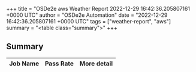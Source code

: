 +++
title = "OSDe2e aws Weather Report 2022-12-29 16:42:36.205807161 +0000 UTC"
author = "OSDe2e Automation"
date = "2022-12-29 16:42:36.205807161 +0000 UTC"
tags = ["weather-report", "aws"]
summary = "<table class=\"summary\"></table>"
+++
## Summary

| Job Name | Pass Rate | More detail |
|----------|-----------|-------------|




